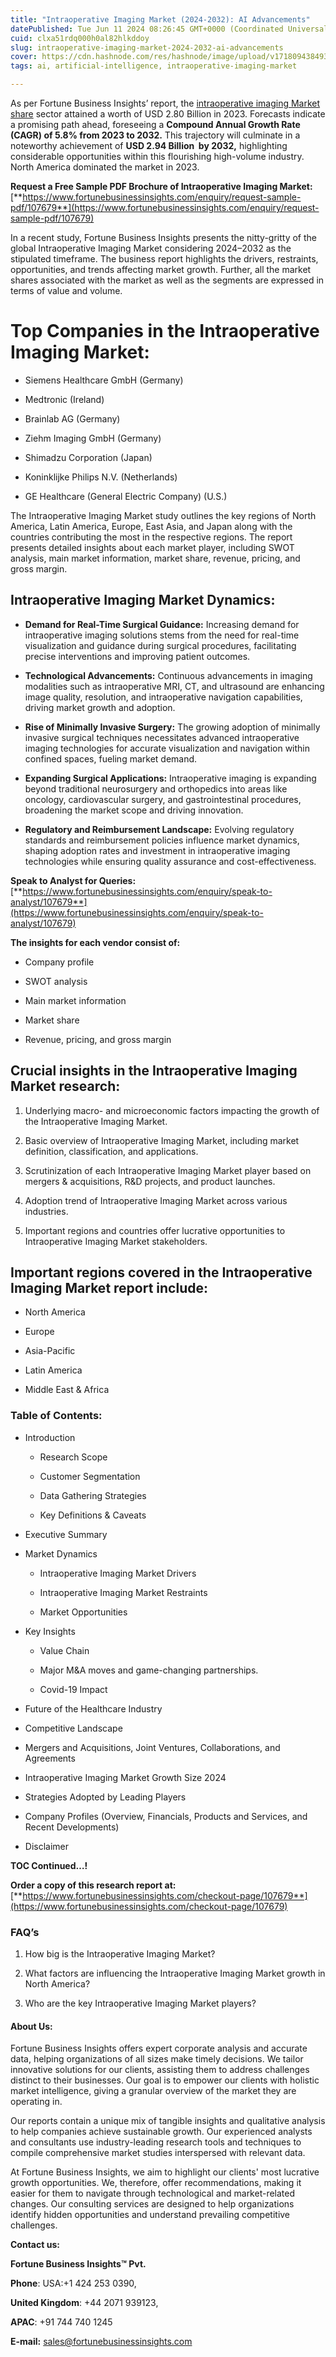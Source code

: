 ```yaml
---
title: "Intraoperative Imaging Market (2024-2032): AI Advancements"
datePublished: Tue Jun 11 2024 08:26:45 GMT+0000 (Coordinated Universal Time)
cuid: clxa51rdq000h0al82hlkddoy
slug: intraoperative-imaging-market-2024-2032-ai-advancements
cover: https://cdn.hashnode.com/res/hashnode/image/upload/v1718094384935/36dec6ba-dece-4986-a0f3-46f710cd355c.png
tags: ai, artificial-intelligence, intraoperative-imaging-market

---
```


As per Fortune Business Insights’ report, the [intraoperative imaging Market share](https://www.fortunebusinessinsights.com/intraoperative-imaging-market-107679) sector attained a worth of USD 2.80 Billion in 2023. Forecasts indicate a promising path ahead, foreseeing a **Compound Annual Growth Rate (CAGR) of 5.8% from 2023 to 2032.** This trajectory will culminate in a noteworthy achievement of **USD 2.94 Billion  by 2032,** highlighting considerable opportunities within this flourishing high-volume industry. North America dominated the market in 2023.

**Request a Free Sample PDF Brochure of Intraoperative Imaging Market:** [**https://www.fortunebusinessinsights.com/enquiry/request-sample-pdf/107679**](https://www.fortunebusinessinsights.com/enquiry/request-sample-pdf/107679)

In a recent study, Fortune Business Insights presents the nitty-gritty of the global Intraoperative Imaging Market considering 2024–2032 as the stipulated timeframe. The business report highlights the drivers, restraints, opportunities, and trends affecting market growth. Further, all the market shares associated with the market as well as the segments are expressed in terms of value and volume.

# **Top Companies in the Intraoperative Imaging Market:**

* Siemens Healthcare GmbH (Germany)
    
* Medtronic (Ireland)
    
* Brainlab AG (Germany)
    
* Ziehm Imaging GmbH (Germany)
    
* Shimadzu Corporation (Japan)
    
* Koninklijke Philips N.V. (Netherlands)
    
* GE Healthcare (General Electric Company) (U.S.)
    

The Intraoperative Imaging Market study outlines the key regions of North America, Latin America, Europe, East Asia, and Japan along with the countries contributing the most in the respective regions. The report presents detailed insights about each market player, including SWOT analysis, main market information, market share, revenue, pricing, and gross margin.

## Intraoperative Imaging Market **Dynamics**:

* **Demand for Real-Time Surgical Guidance:** Increasing demand for intraoperative imaging solutions stems from the need for real-time visualization and guidance during surgical procedures, facilitating precise interventions and improving patient outcomes.
    
* **Technological Advancements:** Continuous advancements in imaging modalities such as intraoperative MRI, CT, and ultrasound are enhancing image quality, resolution, and intraoperative navigation capabilities, driving market growth and adoption.
    
* **Rise of Minimally Invasive Surgery:** The growing adoption of minimally invasive surgical techniques necessitates advanced intraoperative imaging technologies for accurate visualization and navigation within confined spaces, fueling market demand.
    
* **Expanding Surgical Applications:** Intraoperative imaging is expanding beyond traditional neurosurgery and orthopedics into areas like oncology, cardiovascular surgery, and gastrointestinal procedures, broadening the market scope and driving innovation.
    
* **Regulatory and Reimbursement Landscape:** Evolving regulatory standards and reimbursement policies influence market dynamics, shaping adoption rates and investment in intraoperative imaging technologies while ensuring quality assurance and cost-effectiveness.
    

**Speak to Analyst for Queries:** [**https://www.fortunebusinessinsights.com/enquiry/speak-to-analyst/107679**](https://www.fortunebusinessinsights.com/enquiry/speak-to-analyst/107679)

**The insights for each vendor consist of:**

* Company profile
    
* SWOT analysis
    
* Main market information
    
* Market share
    
* Revenue, pricing, and gross margin
    

## **Crucial insights in the Intraoperative Imaging Market research:**

1. Underlying macro- and microeconomic factors impacting the growth of the Intraoperative Imaging Market.
    
2. Basic overview of Intraoperative Imaging Market, including market definition, classification, and applications.
    
3. Scrutinization of each Intraoperative Imaging Market player based on mergers & acquisitions, R&D projects, and product launches.
    
4. Adoption trend of Intraoperative Imaging Market across various industries.
    
5. Important regions and countries offer lucrative opportunities to Intraoperative Imaging Market stakeholders.
    

## **Important regions covered in the Intraoperative Imaging Market report include:**

* North America
    
* Europe
    
* Asia-Pacific
    
* Latin America
    
* Middle East & Africa
    

### **Table of Contents:**

* Introduction
    
    * Research Scope
        
    * Customer Segmentation
        
    * Data Gathering Strategies
        
    * Key Definitions & Caveats
        
* Executive Summary
    
* Market Dynamics
    
    * Intraoperative Imaging Market Drivers
        
    * Intraoperative Imaging Market Restraints
        
    * Market Opportunities
        
* Key Insights
    
    * Value Chain
        
    * Major M&A moves and game-changing partnerships.
        
    * Covid-19 Impact
        
* Future of the Healthcare Industry
    
* Competitive Landscape
    
* Mergers and Acquisitions, Joint Ventures, Collaborations, and Agreements
    
* Intraoperative Imaging Market Growth Size 2024
    
* Strategies Adopted by Leading Players
    
* Company Profiles (Overview, Financials, Products and Services, and Recent Developments)
    
* Disclaimer
    

**TOC Continued…!**

**Order a copy of this research report at:** [**https://www.fortunebusinessinsights.com/checkout-page/107679**](https://www.fortunebusinessinsights.com/checkout-page/107679)

### **FAQ’s**

1. How big is the Intraoperative Imaging Market?
    
2. What factors are influencing the Intraoperative Imaging Market growth in North America?
    
3. Who are the key Intraoperative Imaging Market players?
    

#### **About Us:**

Fortune Business Insights offers expert corporate analysis and accurate data, helping organizations of all sizes make timely decisions. We tailor innovative solutions for our clients, assisting them to address challenges distinct to their businesses. Our goal is to empower our clients with holistic market intelligence, giving a granular overview of the market they are operating in.

Our reports contain a unique mix of tangible insights and qualitative analysis to help companies achieve sustainable growth. Our experienced analysts and consultants use industry-leading research tools and techniques to compile comprehensive market studies interspersed with relevant data.

At Fortune Business Insights, we aim to highlight our clients' most lucrative growth opportunities. We, therefore, offer recommendations, making it easier for them to navigate through technological and market-related changes. Our consulting services are designed to help organizations identify hidden opportunities and understand prevailing competitive challenges.

**Contact us:**

**Fortune Business Insights™ Pvt.**

**Phone**: USA:+1 424 253 0390,

**United Kingdom**: +44 2071 939123,

**APAC**: +91 744 740 1245

**E-mail:** [sales@fortunebusinessinsights.com](mailto:sales@fortunebusinessinsights.com)